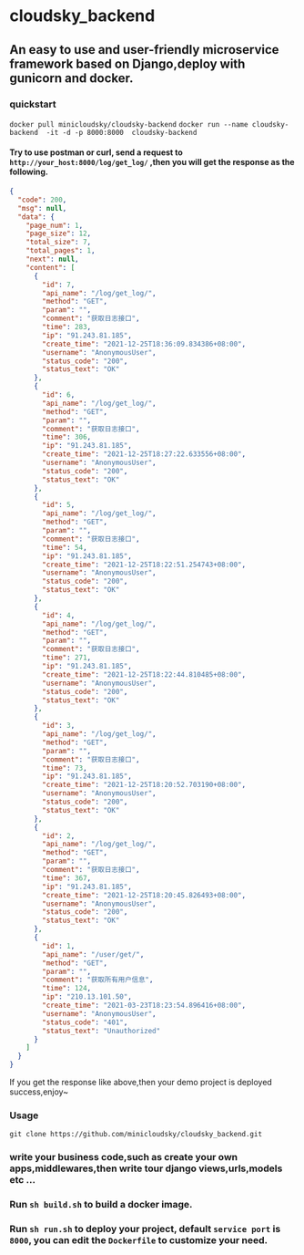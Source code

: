 # cloudsky_backend
## An easy to use and user-friendly microservice framework based on Django,deploy with gunicorn and docker.
### quickstart
`docker pull minicloudsky/cloudsky-backend`
`docker run --name cloudsky-backend  -it -d -p 8000:8000  cloudsky-backend`
#### Try to use postman or curl, send a request to  `http://your_host:8000/log/get_log/` ,then you will get the response as the following.
```json
{
  "code": 200,
  "msg": null,
  "data": {
    "page_num": 1,
    "page_size": 12,
    "total_size": 7,
    "total_pages": 1,
    "next": null,
    "content": [
      {
        "id": 7,
        "api_name": "/log/get_log/",
        "method": "GET",
        "param": "",
        "comment": "获取日志接口",
        "time": 283,
        "ip": "91.243.81.185",
        "create_time": "2021-12-25T18:36:09.834386+08:00",
        "username": "AnonymousUser",
        "status_code": "200",
        "status_text": "OK"
      },
      {
        "id": 6,
        "api_name": "/log/get_log/",
        "method": "GET",
        "param": "",
        "comment": "获取日志接口",
        "time": 306,
        "ip": "91.243.81.185",
        "create_time": "2021-12-25T18:27:22.633556+08:00",
        "username": "AnonymousUser",
        "status_code": "200",
        "status_text": "OK"
      },
      {
        "id": 5,
        "api_name": "/log/get_log/",
        "method": "GET",
        "param": "",
        "comment": "获取日志接口",
        "time": 54,
        "ip": "91.243.81.185",
        "create_time": "2021-12-25T18:22:51.254743+08:00",
        "username": "AnonymousUser",
        "status_code": "200",
        "status_text": "OK"
      },
      {
        "id": 4,
        "api_name": "/log/get_log/",
        "method": "GET",
        "param": "",
        "comment": "获取日志接口",
        "time": 271,
        "ip": "91.243.81.185",
        "create_time": "2021-12-25T18:22:44.810485+08:00",
        "username": "AnonymousUser",
        "status_code": "200",
        "status_text": "OK"
      },
      {
        "id": 3,
        "api_name": "/log/get_log/",
        "method": "GET",
        "param": "",
        "comment": "获取日志接口",
        "time": 73,
        "ip": "91.243.81.185",
        "create_time": "2021-12-25T18:20:52.703190+08:00",
        "username": "AnonymousUser",
        "status_code": "200",
        "status_text": "OK"
      },
      {
        "id": 2,
        "api_name": "/log/get_log/",
        "method": "GET",
        "param": "",
        "comment": "获取日志接口",
        "time": 367,
        "ip": "91.243.81.185",
        "create_time": "2021-12-25T18:20:45.826493+08:00",
        "username": "AnonymousUser",
        "status_code": "200",
        "status_text": "OK"
      },
      {
        "id": 1,
        "api_name": "/user/get/",
        "method": "GET",
        "param": "",
        "comment": "获取所有用户信息",
        "time": 124,
        "ip": "210.13.101.50",
        "create_time": "2021-03-23T18:23:54.896416+08:00",
        "username": "AnonymousUser",
        "status_code": "401",
        "status_text": "Unauthorized"
      }
    ]
  }
}
```
If you get the response like above,then your demo project is deployed success,enjoy~

### Usage
`git clone https://github.com/minicloudsky/cloudsky_backend.git`
### write your business code,such as create your own apps,middlewares,then write tour django views,urls,models etc ...
### Run `sh build.sh` to build a docker image.
### Run `sh run.sh` to deploy your project, default `service port` is `8000`, you can edit the `Dockerfile` to customize your need.


